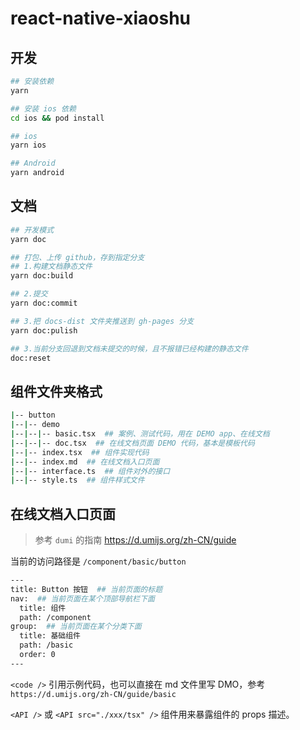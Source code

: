 # react-native-xiaoshu

## 开发

```bash
## 安装依赖
yarn

## 安装 ios 依赖
cd ios && pod install
```

```bash
## ios
yarn ios

## Android
yarn android
```

## 文档

```bash
## 开发模式
yarn doc

## 打包、上传 github，存到指定分支
## 1.构建文档静态文件
yarn doc:build

## 2.提交
yarn doc:commit

## 3.把 docs-dist 文件夹推送到 gh-pages 分支
yarn doc:pulish

## 3.当前分支回退到文档未提交的时候，且不报错已经构建的静态文件
doc:reset
```

## 组件文件夹格式

```bash
|-- button
|--|-- demo
|--|--|-- basic.tsx  ## 案例、测试代码，用在 DEMO app、在线文档
|--|--|-- doc.tsx  ## 在线文档页面 DEMO 代码，基本是模板代码
|--|-- index.tsx  ## 组件实现代码
|--|-- index.md  ## 在线文档入口页面
|--|-- interface.ts  ## 组件对外的接口
|--|-- style.ts  ## 组件样式文件
```

## 在线文档入口页面

> 参考 `dumi` 的指南 https://d.umijs.org/zh-CN/guide

当前的访问路径是 `/component/basic/button`

```bash
---
title: Button 按钮  ## 当前页面的标题
nav:  ## 当前页面在某个顶部导航栏下面
  title: 组件
  path: /component
group:  ## 当前页面在某个分类下面
  title: 基础组件
  path: /basic
  order: 0
---
```

`<code />` 引用示例代码，也可以直接在 md 文件里写 DMO，参考 `https://d.umijs.org/zh-CN/guide/basic`

`<API />` 或 `<API src="./xxx/tsx" />` 组件用来暴露组件的 props 描述。
